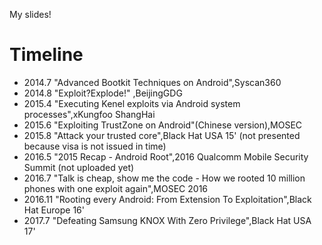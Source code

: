 My slides! 

# Timeline
* 2014.7 "Advanced Bootkit Techniques on Android",Syscan360
* 2014.8 "Exploit?Explode!" ,BeijingGDG
* 2015.4 "Executing Kenel exploits via Android system processes",xKungfoo ShangHai
* 2015.6 "Exploiting TrustZone on Android"(Chinese version),MOSEC
* 2015.8 "Attack your trusted core",Black Hat USA 15' (not presented because visa is not issued in time)
* 2016.5 "2015 Recap - Android Root",2016 Qualcomm Mobile Security Summit (not uploaded yet)
* 2016.7 "Talk is cheap, show me the code - How we rooted 10 million phones with one exploit again",MOSEC 2016
* 2016.11 "Rooting every Android: From Extension To Exploitation",Black Hat Europe 16'
* 2017.7 "Defeating Samsung KNOX With Zero Privilege",Black Hat USA 17'